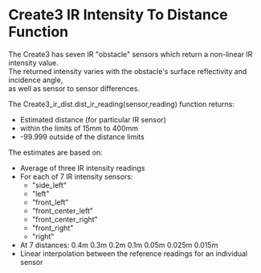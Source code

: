 # Create3 IR Intensity To Distance Function  

The Create3 has seven IR "obstacle" sensors which return a non-linear IR intensity value.  
The returned intensity varies with the obstacle's surface reflectivity and incidence angle,  
as well as sensor to sensor differences.  

The Create3_ir_dist.dist_ir_reading(sensor,reading) function returns:  
- Estimated distance (for particular IR sensor)  
- within the limits of 15mm to 400mm  
- -99.999 outside of the distance limits

The estimates are based on:  
- Average of three IR intensity readings  
- For each of 7 IR intensity sensors:   
  - "side_left"   
  - "left"  
  - "front_left"  
  - "front_center_left"  
  - "front_center_right"   
  - "front_right"  
  - "right"  
- At 7 distances: 0.4m 0.3m 0.2m 0.1m 0.05m 0.025m 0.015m  
- Linear interpolation between the reference readings for an individual sensor
